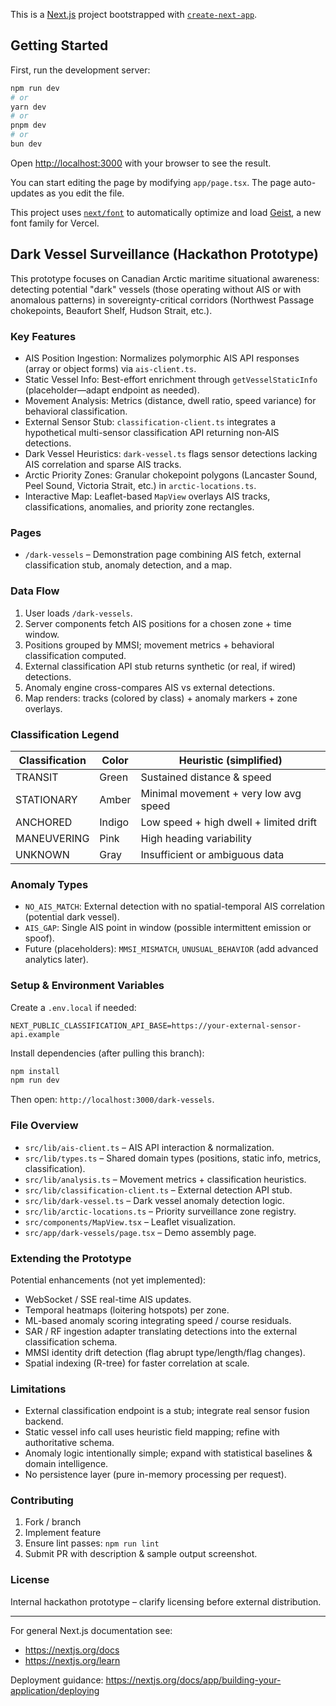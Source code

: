 This is a [Next.js](https://nextjs.org) project bootstrapped with [`create-next-app`](https://nextjs.org/docs/app/api-reference/cli/create-next-app).

## Getting Started

First, run the development server:

```bash
npm run dev
# or
yarn dev
# or
pnpm dev
# or
bun dev
```

Open [http://localhost:3000](http://localhost:3000) with your browser to see the result.

You can start editing the page by modifying `app/page.tsx`. The page auto-updates as you edit the file.

This project uses [`next/font`](https://nextjs.org/docs/app/building-your-application/optimizing/fonts) to automatically optimize and load [Geist](https://vercel.com/font), a new font family for Vercel.

## Dark Vessel Surveillance (Hackathon Prototype)

This prototype focuses on Canadian Arctic maritime situational awareness: detecting potential "dark" vessels (those operating without AIS or with anomalous patterns) in sovereignty-critical corridors (Northwest Passage chokepoints, Beaufort Shelf, Hudson Strait, etc.).

### Key Features

- AIS Position Ingestion: Normalizes polymorphic AIS API responses (array or object forms) via `ais-client.ts`.
- Static Vessel Info: Best-effort enrichment through `getVesselStaticInfo` (placeholder—adapt endpoint as needed).
- Movement Analysis: Metrics (distance, dwell ratio, speed variance) for behavioral classification.
- External Sensor Stub: `classification-client.ts` integrates a hypothetical multi-sensor classification API returning non‑AIS detections.
- Dark Vessel Heuristics: `dark-vessel.ts` flags sensor detections lacking AIS correlation and sparse AIS tracks.
- Arctic Priority Zones: Granular chokepoint polygons (Lancaster Sound, Peel Sound, Victoria Strait, etc.) in `arctic-locations.ts`.
- Interactive Map: Leaflet-based `MapView` overlays AIS tracks, classifications, anomalies, and priority zone rectangles.

### Pages

- `/dark-vessels` – Demonstration page combining AIS fetch, external classification stub, anomaly detection, and a map.

### Data Flow

1. User loads `/dark-vessels`.
2. Server components fetch AIS positions for a chosen zone + time window.
3. Positions grouped by MMSI; movement metrics + behavioral classification computed.
4. External classification API stub returns synthetic (or real, if wired) detections.
5. Anomaly engine cross-compares AIS vs external detections.
6. Map renders: tracks (colored by class) + anomaly markers + zone overlays.

### Classification Legend

| Classification | Color | Heuristic (simplified) |
|----------------|-------|------------------------|
| TRANSIT        | Green | Sustained distance & speed |
| STATIONARY     | Amber | Minimal movement + very low avg speed |
| ANCHORED       | Indigo | Low speed + high dwell + limited drift |
| MANEUVERING    | Pink  | High heading variability |
| UNKNOWN        | Gray  | Insufficient or ambiguous data |

### Anomaly Types

- `NO_AIS_MATCH`: External detection with no spatial-temporal AIS correlation (potential dark vessel).
- `AIS_GAP`: Single AIS point in window (possible intermittent emission or spoof).
- Future (placeholders): `MMSI_MISMATCH`, `UNUSUAL_BEHAVIOR` (add advanced analytics later).

### Setup & Environment Variables

Create a `.env.local` if needed:

```
NEXT_PUBLIC_CLASSIFICATION_API_BASE=https://your-external-sensor-api.example
```

Install dependencies (after pulling this branch):

```bash
npm install
npm run dev
```

Then open: `http://localhost:3000/dark-vessels`.

### File Overview

- `src/lib/ais-client.ts` – AIS API interaction & normalization.
- `src/lib/types.ts` – Shared domain types (positions, static info, metrics, classification).
- `src/lib/analysis.ts` – Movement metrics + classification heuristics.
- `src/lib/classification-client.ts` – External detection API stub.
- `src/lib/dark-vessel.ts` – Dark vessel anomaly detection logic.
- `src/lib/arctic-locations.ts` – Priority surveillance zone registry.
- `src/components/MapView.tsx` – Leaflet visualization.
- `src/app/dark-vessels/page.tsx` – Demo assembly page.

### Extending the Prototype

Potential enhancements (not yet implemented):

- WebSocket / SSE real-time AIS updates.
- Temporal heatmaps (loitering hotspots) per zone.
- ML-based anomaly scoring integrating speed / course residuals.
- SAR / RF ingestion adapter translating detections into the external classification schema.
- MMSI identity drift detection (flag abrupt type/length/flag changes).
- Spatial indexing (R-tree) for faster correlation at scale.

### Limitations

- External classification endpoint is a stub; integrate real sensor fusion backend.
- Static vessel info call uses heuristic field mapping; refine with authoritative schema.
- Anomaly logic intentionally simple; expand with statistical baselines & domain intelligence.
- No persistence layer (pure in-memory processing per request).

### Contributing

1. Fork / branch
2. Implement feature
3. Ensure lint passes: `npm run lint`
4. Submit PR with description & sample output screenshot.

### License

Internal hackathon prototype – clarify licensing before external distribution.

---

For general Next.js documentation see:
- https://nextjs.org/docs
- https://nextjs.org/learn

Deployment guidance: https://nextjs.org/docs/app/building-your-application/deploying
